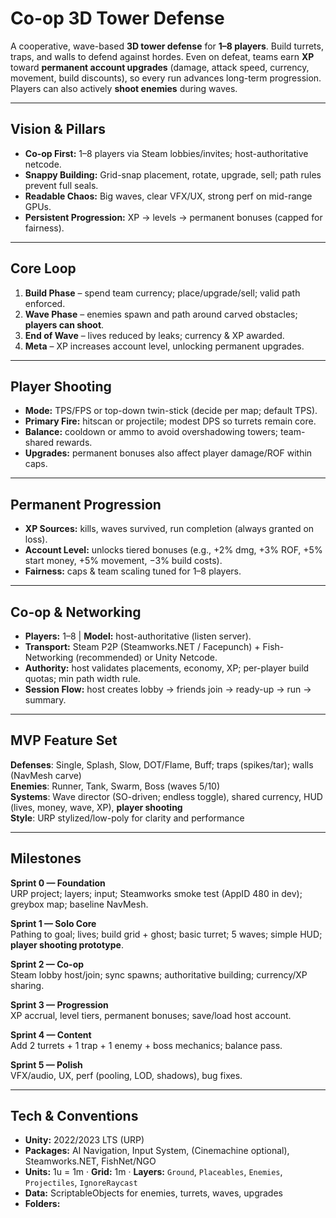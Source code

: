 # Co-op 3D Tower Defense

A cooperative, wave-based **3D tower defense** for **1–8 players**. Build turrets, traps, and walls to defend against hordes. Even on defeat, teams earn **XP** toward **permanent account upgrades** (damage, attack speed, currency, movement, build discounts), so every run advances long-term progression. Players can also actively **shoot enemies** during waves.

---

## Vision & Pillars
- **Co-op First:** 1–8 players via Steam lobbies/invites; host-authoritative netcode.
- **Snappy Building:** Grid-snap placement, rotate, upgrade, sell; path rules prevent full seals.
- **Readable Chaos:** Big waves, clear VFX/UX, strong perf on mid-range GPUs.
- **Persistent Progression:** XP → levels → permanent bonuses (capped for fairness).

---

## Core Loop
1) **Build Phase** – spend team currency; place/upgrade/sell; valid path enforced.  
2) **Wave Phase** – enemies spawn and path around carved obstacles; **players can shoot**.  
3) **End of Wave** – lives reduced by leaks; currency & XP awarded.  
4) **Meta** – XP increases account level, unlocking permanent upgrades.

---

## Player Shooting
- **Mode:** TPS/FPS or top-down twin-stick (decide per map; default TPS).  
- **Primary Fire:** hitscan or projectile; modest DPS so turrets remain core.  
- **Balance:** cooldown or ammo to avoid overshadowing towers; team-shared rewards.  
- **Upgrades:** permanent bonuses also affect player damage/ROF within caps.

---

## Permanent Progression
- **XP Sources:** kills, waves survived, run completion (always granted on loss).  
- **Account Level:** unlocks tiered bonuses (e.g., +2% dmg, +3% ROF, +5% start money, +5% movement, −3% build costs).  
- **Fairness:** caps & team scaling tuned for 1–8 players.

---

## Co-op & Networking
- **Players:** 1–8 | **Model:** host-authoritative (listen server).  
- **Transport:** Steam P2P (Steamworks.NET / Facepunch) + Fish-Networking (recommended) or Unity Netcode.  
- **Authority:** host validates placements, economy, XP; per-player build quotas; min path width rule.  
- **Session Flow:** host creates lobby → friends join → ready-up → run → summary.

---

## MVP Feature Set
**Defenses**: Single, Splash, Slow, DOT/Flame, Buff; traps (spikes/tar); walls (NavMesh carve)  
**Enemies**: Runner, Tank, Swarm, Boss (waves 5/10)  
**Systems**: Wave director (SO-driven; endless toggle), shared currency, HUD (lives, money, wave, XP), **player shooting**  
**Style**: URP stylized/low-poly for clarity and performance

---

## Milestones
**Sprint 0 — Foundation**  
URP project; layers; input; Steamworks smoke test (AppID 480 in dev); greybox map; baseline NavMesh.  

**Sprint 1 — Solo Core**  
Pathing to goal; lives; build grid + ghost; basic turret; 5 waves; simple HUD; **player shooting prototype**.  

**Sprint 2 — Co-op**  
Steam lobby host/join; sync spawns; authoritative building; currency/XP sharing.  

**Sprint 3 — Progression**  
XP accrual, level tiers, permanent bonuses; save/load host account.  

**Sprint 4 — Content**  
Add 2 turrets + 1 trap + 1 enemy + boss mechanics; balance pass.  

**Sprint 5 — Polish**  
VFX/audio, UX, perf (pooling, LOD, shadows), bug fixes.

---

## Tech & Conventions
- **Unity:** 2022/2023 LTS (URP)  
- **Packages:** AI Navigation, Input System, (Cinemachine optional), Steamworks.NET, FishNet/NGO  
- **Units:** 1u = 1m · **Grid:** 1m · **Layers:** `Ground`, `Placeables`, `Enemies`, `Projectiles`, `IgnoreRaycast`  
- **Data:** ScriptableObjects for enemies, turrets, waves, upgrades  
- **Folders:**
